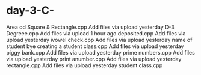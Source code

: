 # day-3-C-
Area od Square & Rectangle.cpp
Add files via upload
yesterday
D-3 Degreee.cpp
Add files via upload
1 hour ago
deposited.cpp
Add files via upload
yesterday
ivowel check.cpp
Add files via upload
yesterday
name of student bye creating a student class.cpp
Add files via upload
yesterday
piggy bank.cpp
Add files via upload
yesterday
prime numbers.cpp
Add files via upload
yesterday
print anumber.cpp
Add files via upload
yesterday
rectangle.cpp
Add files via upload
yesterday
student class.cpp
